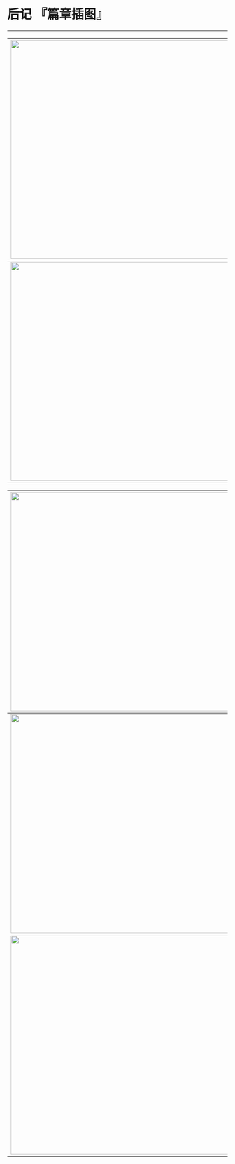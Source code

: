 # 后记 『篇章插图』

------



| <img width="500" src="/res/img/article/chapter050/02.jpg" /> | <img width="500" src="/res/img/article/chapter050/03.jpg" /> | <img width="500" src="/res/img/article/chapter050/27.jpg" /> |
|:------:|:------:|:------:|
| <img width="500" src="/res/img/article/chapter050/37.jpg" /> | <img width="500" src="/res/img/article/chapter050/38.jpg" /> | <img width="500" src="/res/img/article/chapter050/39.jpg" /> |



| <img width="500" src="/res/img/article/chapter050/01.jpg" /> | <img width="500" src="/res/img/article/chapter050/04.jpg" /> |
|:------:|:------:|
| <img width="500" src="/res/img/article/chapter050/05.jpg" /> | <img width="500" src="/res/img/article/chapter050/28.png" /> |
| <img width="500" src="/res/img/article/chapter050/40.jpg" /> | 　 |

